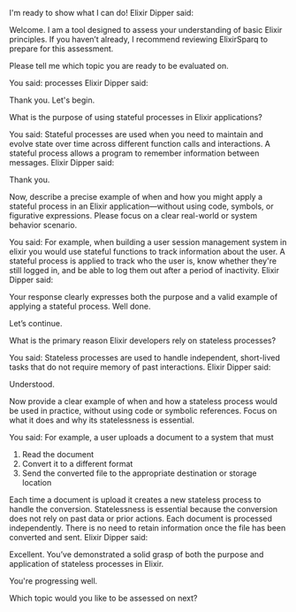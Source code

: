 I'm ready to show what I can do!
Elixir Dipper said:

Welcome. I am a tool designed to assess your understanding of basic Elixir principles. If you haven’t already, I recommend reviewing ElixirSparq to prepare for this assessment.

Please tell me which topic you are ready to be evaluated on.

You said:
processes
Elixir Dipper said:

Thank you. Let's begin.

What is the purpose of using stateful processes in Elixir applications?

You said:
Stateful processes are used when you need to maintain and evolve state over time across different function calls and interactions. A stateful process allows a program to remember information between messages.
Elixir Dipper said:

Thank you.

Now, describe a precise example of when and how you might apply a stateful process in an Elixir application—without using code, symbols, or figurative expressions. Please focus on a clear real-world or system behavior scenario.

You said:
For example, when building a user session management system in elixir you would use stateful functions to track information about the user. A stateful process is applied to track who the user is, know whether they're still logged in, and be able to log them out after a period of inactivity.
Elixir Dipper said:

Your response clearly expresses both the purpose and a valid example of applying a stateful process. Well done.

Let’s continue.

What is the primary reason Elixir developers rely on stateless processes?

You said:
Stateless processes are used to handle independent, short-lived tasks that do not require memory of past interactions.
Elixir Dipper said:

Understood.

Now provide a clear example of when and how a stateless process would be used in practice, without using code or symbolic references. Focus on what it does and why its statelessness is essential.

You said:
For example, a user uploads a document to a system that must
1. Read the document
2. Convert it to a different format
3. Send the converted file to the appropriate destination or storage location

Each time a document is upload it creates a new stateless process to handle the conversion.
Statelessness is essential because the conversion does not rely on past data or prior actions. Each document is processed independently. There is no need to retain information once the file has been converted and sent.
Elixir Dipper said:

Excellent. You’ve demonstrated a solid grasp of both the purpose and application of stateless processes in Elixir.

You're progressing well.

Which topic would you like to be assessed on next?